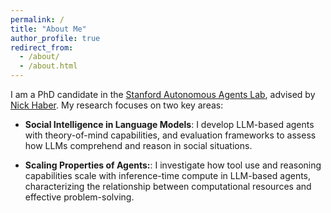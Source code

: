 ```yaml
---
permalink: /
title: "About Me"
author_profile: true
redirect_from: 
  - /about/
  - /about.html
---
```


I am a PhD candidate in the [Stanford Autonomous Agents Lab](https://www.autonomousagents.stanford.edu/), advised by [Nick Haber](https://profiles.stanford.edu/nicholas-haber). My research focuses on two key areas:

* **Social Intelligence in Language Models**: I develop LLM-based agents with theory-of-mind capabilities, and evaluation frameworks to assess how LLMs comprehend and reason in social situations.

* **Scaling Properties of Agents:**:  I investigate how tool use and reasoning capabilities scale with inference-time compute in LLM-based agents, characterizing the relationship between computational resources and effective problem-solving.
